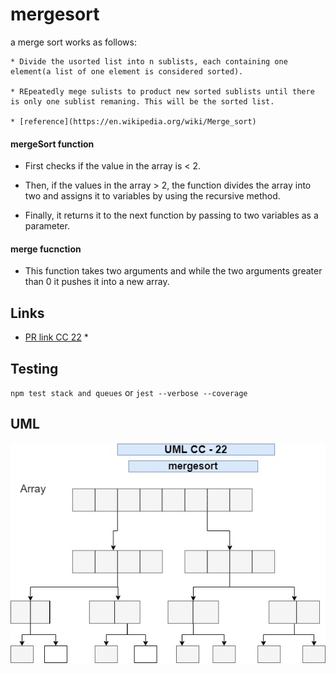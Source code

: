 # mergesort

  a merge sort works as follows:

    * Divide the usorted list into n sublists, each containing one element(a list of one element is considered sorted).

    * REpeatedly mege sulists to product new sorted sublists until there is only one sublist remaning. This will be the sorted list.

    * [reference](https://en.wikipedia.org/wiki/Merge_sort)

#### mergeSort function

   * First checks if the value in the array is < 2.

  * Then, if the values in the array > 2, the function divides the array into two and assigns it to variables by using the recursive method.

  * Finally, it returns it to the next function by passing to two variables as a parameter. 

#### merge fucnction

* This function takes two arguments and while the two arguments greater than 0 it pushes it into a new array.
    
## Links

* [PR link CC 22]() *

    
    
## Testing
  `npm test stack and queues` or `jest --verbose --coverage`

## UML
![UML for cc-22](./asset/image/uml-cc-22.jpg)